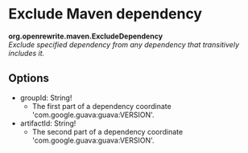 # Exclude Maven dependency

**org.openrewrite.maven.ExcludeDependency**  
_Exclude specified dependency from any dependency that transitively includes it._

## Options

* groupId: String!
  * The first part of a dependency coordinate 'com.google.guava:guava:VERSION'.
* artifactId: String!
  * The second part of a dependency coordinate 'com.google.guava:guava:VERSION'.

